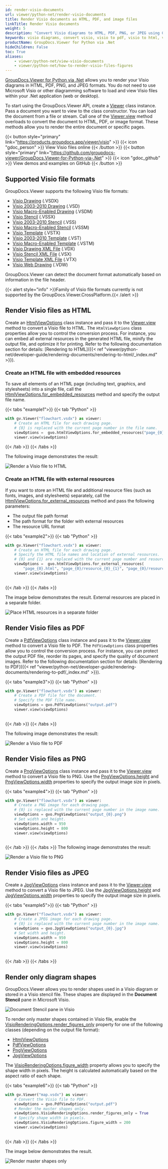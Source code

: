 ```yaml
---
id: render-visio-documents
url: viewer/python-net/render-visio-documents
title: Render Visio documents as HTML, PDF, and image files
linkTitle: Render Visio documents
weight: 5
description: "Convert Visio diagrams to HTML, PDF, PNG, or JPEG using GroupDocs.Viewer for Python via .NET API."
keywords: visio diagrams, convert visio, visio to pdf, visio to html, visio to jpeg, diagram conversion, visio rendering
productName: GroupDocs.Viewer for Python via .Net
hideChildren: False
toc: True
aliases:
    - viewer/python-net/view-visio-documents
    - viewer/python-net/how-to-render-visio-files-figures
---
```

[GroupDocs.Viewer for Python via .Net](https://products.groupdocs.com/viewer/python-net) allows you to render your Visio diagrams in HTML, PDF, PNG, and JPEG formats. You do not need to use Microsoft Visio or other diagramming software to load and view Visio files within your .Net application (web or desktop). 

To start using the GroupDocs.Viewer API, create a [Viewer](https://reference.groupdocs.com/viewer/python-net/groupdocs.viewer/viewer) class instance. Pass a document you want to view to the class constructor. You can load the document from a file or stream. Call one of the [Viewer.view](https://reference.groupdocs.com/viewer/python-net/groupdocs.viewer/viewer/#methods) method overloads to convert the document to HTML, PDF, or image format. These methods allow you to render the entire document or specific pages.

{{< button style="primary" link="https://products.groupdocs.app/viewer/visio" >}} {{< icon "gdoc_person" >}} View Visio files online {{< /button >}} {{< button style="primary" link="https://github.com/groupdocs-viewer/GroupDocs.Viewer-for-Python-via-.Net" >}} {{< icon "gdoc_github" >}} View demos and examples on GitHub {{< /button >}}

## Supported Visio file formats

GroupDocs.Viewer supports the following Visio file formats:

* [Visio Drawing](https://docs.fileformat.com/visio/vsdx/) (.VSDX)
* [Visio 2003-2010 Drawing](https://docs.fileformat.com/visio/vsd/) (.VSD)
* [Visio Macro-Enabled Drawing](https://docs.fileformat.com/visio/vsdm/) (.VSDM)
* [Visio Stencil](https://docs.fileformat.com/visio/vssx/) (.VSSX)
* [Visio 2003-2010 Stencil](https://docs.fileformat.com/visio/vss/) (.VSS)
* [Visio Macro-Enabled Stencil](https://docs.fileformat.com/visio/vssm/) (.VSSM)
* [Visio Template](https://docs.fileformat.com/visio/vstx/) (.VSTX)
* [Visio 2003-2010 Template](https://docs.fileformat.com/visio/vst/) (.VST)
* [Visio Macro-Enabled Template](https://docs.fileformat.com/visio/vstm/) (.VSTM)
* [Visio Drawing XML File](https://docs.fileformat.com/visio/vdx/) (.VDX)
* [Visio Stencil XML File](https://docs.fileformat.com/visio/vsx/) (.VSX)
* [Visio Template XML File](https://docs.fileformat.com/visio/vtx/) (.VTX)
* [Visio Web Drawing](https://docs.fileformat.com/visio/vdw/) (.VDW)

GroupDocs.Viewer can detect the document format automatically based on information in the file header.

{{< alert style="info" >}}Family of Visio file formats currently is not supported by the GroupDocs.Viewer.CrossPlatform.{{< /alert >}}

## Render Visio files as HTML

Create an [HtmlViewOptions](https://reference.groupdocs.com/viewer/python-net/groupdocs.viewer.options/htmlviewoptions) class instance and pass it to the [Viewer.view](https://reference.groupdocs.com/viewer/python-net/groupdocs.viewer/viewer/#methods) method to convert a Visio file to HTML. The `HtmlViewOptions` class properties allow you to control the conversion process. For instance, you can embed all external resources in the generated HTML file, minify the output file, and optimize it for printing. Refer to the following documentation section for details: [Rendering to HTML]({{< ref "viewer/python-net/developer-guide/rendering-documents/rendering-to-html/_index.md" >}}). 

### Create an HTML file with embedded resources

To save all elements of an HTML page (including text, graphics, and stylesheets) into a single file, call the [HtmlViewOptions.for_embedded_resources](https://reference.groupdocs.com/viewer/python-net/groupdocs.viewer.options/htmlviewoptions/#methods) method and specify the output file name.

{{< tabs "example1">}}
{{< tab "Python" >}}
```python
with gv.Viewer("flowchart.vsdx") as viewer:
    # Create an HTML file for each drawing page.
    # {0} is replaced with the current page number in the file name.
    viewOptions =  gvo.htmlViewOptions.for_embedded_resources("page_{0}.html")
    viewer.view(viewOptions)

```
{{< /tab >}}
{{< /tabs >}}

The following image demonstrates the result:

![Render a Visio file to HTML](/viewer/net/images/rendering-basics/render-visio-documents/render-visio-to-html-embedded-resources.png)

### Create an HTML file with external resources

If you want to store an HTML file and additional resource files (such as fonts, images, and stylesheets) separately, call the [HtmlViewOptions.for_external_resources](https://reference.groupdocs.com/viewer/python-net/groupdocs.viewer.options/htmlviewoptions/#methods) method and pass the following parameters:

  * The output file path format
  * The path format for the folder with external resources
  * The resource URL format

{{< tabs "example2">}}
{{< tab "Python" >}}
```python
with gv.Viewer("flowchart.vsdx") as viewer:
    # Create an HTML file for each drawing page.
    # Specify the HTML file names and location of external resources.
    # {0} and {1} are replaced with the current page number and resource name, respectively.
    viewOptions =  gvo.htmlViewOptions.for_external_resources(
        "page_{0}.html", "page_{0}/resource_{0}_{1}", "page_{0}/resource_{0}_{1}")
    viewer.view(viewOptions)
 
```
{{< /tab >}}
{{< /tabs >}}

The image below demonstrates the result. External resources are placed in a separate folder.

![Place HTML resources in a separate folder](/viewer/net/images/rendering-basics/render-visio-documents/render-visio-to-html-external-resources.png)

## Render Visio files as PDF

Create a [PdfViewOptions](https://reference.groupdocs.com/viewer/python-net/groupdocs.viewer.options/pdfviewoptions) class instance and pass it to the [Viewer.view](https://reference.groupdocs.com/viewer/python-net/groupdocs.viewer/viewer/#methods) method to convert a Visio file to PDF. The `PdfViewOptions` class properties allow you to control the conversion process. For instance, you can protect the output PDF file, reorder its pages, and specify the quality of document images. Refer to the following documentation section for details: [Rendering to PDF]({{< ref "viewer/python-net/developer-guide/rendering-documents/rendering-to-pdf/_index.md" >}}).

{{< tabs "example3">}}
{{< tab "Python" >}}
```python
with gv.Viewer("flowchart.vsdx") as viewer:
    # Create a PDF file for the document.
    # Specify the PDF file name.
    viewOptions = gvo.PdfViewOptions("output.pdf")
    viewer.view(viewOptions)
 
```
{{< /tab >}}
{{< /tabs >}}

The following image demonstrates the result:

![Render a Visio file to PDF](/viewer/net/images/rendering-basics/render-visio-documents/render-visio-to-pdf.png)

## Render Visio files as PNG

Create a [PngViewOptions](https://reference.groupdocs.com/viewer/python-net/groupdocs.viewer.options/pngviewoptions) class instance and pass it to the [Viewer.view](https://reference.groupdocs.com/viewer/python-net/groupdocs.viewer/viewer/#methods) method to convert a Visio file to PNG. Use the [PngViewOptions.height](https://reference.groupdocs.com/viewer/python-net/groupdocs.viewer.options/pngviewoptions/#properties) and [PngViewOptions.width](https://reference.groupdocs.com/viewer/python-net/groupdocs.viewer.options/pngviewoptions/#properties) properties to specify the output image size in pixels.

{{< tabs "example4">}}
{{< tab "Python" >}}
```python
with gv.Viewer("flowchart.vsdx") as viewer:
    # Create a PNG image for each drawing page.
    # {0} is replaced with the current page number in the image name.
    viewOptions = gvo.PngViewOptions("output_{0}.png")
    # Set width and height.
    viewOptions.width = 950
    viewOptions.height = 800
    viewer.view(viewOptions)
 
```
{{< /tab >}}
{{< /tabs >}}
The following image demonstrates the result:

![Render a Visio file to PNG](/viewer/net/images/rendering-basics/render-visio-documents/render-visio-to-png-image.png)

## Render Visio files as JPEG

Create a [JpgViewOptions](https://reference.groupdocs.com/viewer/python-net/groupdocs.viewer.options/jpgviewoptions) class instance and pass it to the [Viewer.view](https://reference.groupdocs.com/viewer/python-net/groupdocs.viewer/viewer/#methods) method to convert a Visio file to JPEG. Use the [JpgViewOptions.height](https://reference.groupdocs.com/viewer/python-net/groupdocs.viewer.options/jpgviewoptions/#properties) and [JpgViewOptions.width](https://reference.groupdocs.com/viewer/python-net/groupdocs.viewer.options/jpgviewoptions/#properties) properties to specify the output image size in pixels.

{{< tabs "example5">}}
{{< tab "Python" >}}
```python
with gv.Viewer("flowchart.vsdx") as viewer:
    # Create a JPEG image for each drawing page.
    # {0} is replaced with the current page number in the image name.
    viewOptions = gvo.JpgViewOptions("output_{0}.jpg")
    # Set width and height.
    viewOptions.width = 950
    viewOptions.height = 800
    viewer.view(viewOptions)
 
```
{{< /tab >}}
{{< /tabs >}}

## Render only diagram shapes

GroupDocs.Viewer allows you to render shapes used in a Visio diagram or stored in a Visio stencil file. These shapes are displayed in the **Document Stencil** pane in Microsoft Visio.

![Document Stencil pane in Visio](/viewer/net/images/rendering-basics/render-visio-documents/visio-document-stencil.png)

To render only master shapes contained in Visio file, enable the [VisioRenderingOptions.render_figures_only](https://reference.groupdocs.com/viewer/python-net/groupdocs.viewer.options/visiorenderingoptions/#properties) property for one of the following classes (depending on the output file format):

* [HtmlViewOptions](https://reference.groupdocs.com/python-net/viewer/groupdocs.viewer.options/htmlviewoptions) 
* [PdfViewOptions](https://reference.groupdocs.com/python-net/viewer/groupdocs.viewer.options/pdfviewoptions)
* [PngViewOptions](https://reference.groupdocs.com/python-net/viewer/groupdocs.viewer.options/pngviewoptions)
* [JpgViewOptions](https://reference.groupdocs.com/python-net/viewer/groupdocs.viewer.options/jpgviewoptions)

The [VisioRenderingOptions.figure_width](https://reference.groupdocs.com/viewer/python-net/groupdocs.viewer.options/visiorenderingoptions/#properties) property allows you to specify the shape width in pixels. The height is calculated automatically based on the aspect ratio of each shape.

{{< tabs "example6">}}
{{< tab "Python" >}}

```python
with gv.Viewer("map.vsdx") as viewer:
    # Convert the Visio file to PDF.
    viewOptions = gvo.PdfViewOptions("output.pdf")
    # Render the master shapes only.
    viewOptions.VisioRenderingOptions.render_figures_only = True
    # Specify shape width in pixels.
    viewOptions.VisioRenderingOptions.figure_width = 200
    viewer.view(viewOptions)
 
```
{{< /tab >}}
{{< /tabs >}}

The image below demonstrates the result.

![Render master shapes only](/viewer/net/images/rendering-basics/render-visio-documents/render-visio-shapes.png)
